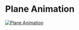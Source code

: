 # Plane Animation

<div align="left-center">
  <a href="https://youtu.be/V3NjPUmkxuA"><img src="https://img.youtube.com/vi/V3NjPUmkxuA/0.jpg" alt="Plane Animation"></a>
</div>
